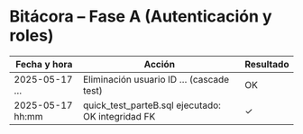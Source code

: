 # Bitácora – Fase A (Autenticación y roles)

| Fecha y hora           | Acción                                   | Resultado |
|------------------------|------------------------------------------|-----------|
| 2025-05-17  …          | Eliminación usuario ID … (cascade test)  | OK        |
| 2025-05-17 hh:mm | quick_test_parteB.sql ejecutado: OK integridad FK | ✓ |
